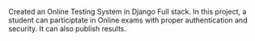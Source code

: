 Created an Online Testing System in Django Full stack. In this project, a student can participtate in Online exams with proper authentication and security. It can also publish results.
